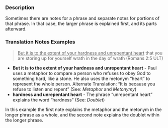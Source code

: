 
### Description

Sometimes there are notes for a phrase and separate notes for portions of that phrase. In that case, the larger phrase is explained first, and its parts afterward.

### Translation Notes Examples

> <u>But it is to the extent of your hardness and unrepentant heart</u> that you are storing up for yourself wrath in the day of wrath (Romans 2:5 ULT)

* **But it is to the extent of your hardness and unrepentant heart** - Paul uses a metaphor to compare a person who refuses to obey God to something hard, like a stone. He also uses the metonym “heart” to represent the whole person. Alternate Translation: “It is because you refuse to listen and repent” (See: *Metaphor* and *Metonymy*)
* **hardness and unrepentant heart** - The phrase “unrepentant heart” explains the word “hardness” (See: *Doublet*)

In this example the first note explains the metaphor and the metonym in the longer phrase as a whole, and the second note explains the doublet within the longer phrase.